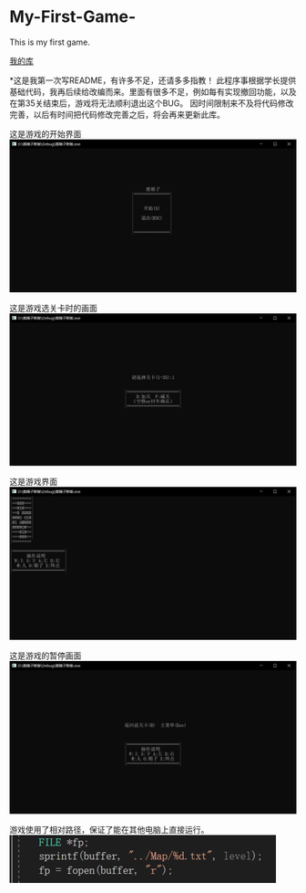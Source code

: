 # My-First-Game-
This is my first game.

[我的库](https://github.com/SonwFish/My-First-Game-"库的链接")


*这是我第一次写README，有许多不足，还请多多指教！
此程序事根据学长提供基础代码，我再后续给改编而来。里面有很多不足，例如每有实现撤回功能，以及在第35关结束后，游戏将无法顺利退出这个BUG。
因时间限制来不及将代码修改完善，以后有时间把代码修改完善之后，将会再来更新此库。




这是游戏的开始界面
![](https://github.com/SonwFish/img-folder/blob/master/%E5%BC%80%E5%A7%8B%E7%95%8C%E9%9D%A2.png)

这是游戏选关卡时的画面
![](https://github.com/SonwFish/img-folder/blob/master/%E9%80%89%E5%85%B3%E7%95%8C%E9%9D%A2.png)

这是游戏界面
![](https://github.com/SonwFish/img-folder/blob/master/%E6%B8%B8%E6%88%8F%E7%95%8C%E9%9D%A2.png)

这是游戏的暂停画面
![](https://github.com/SonwFish/img-folder/blob/master/%E6%B8%B8%E6%88%8F%E4%B8%AD%E9%80%94%E6%9A%82%E5%81%9C%E7%94%BB%E9%9D%A2.png)

游戏使用了相对路径，保证了能在其他电脑上直接运行。
![](https://github.com/SonwFish/img-folder/blob/master/%E7%9B%B8%E5%AF%B9%E8%B7%AF%E5%BE%84%E7%9A%84%E4%BD%BF%E7%94%A8.png)

